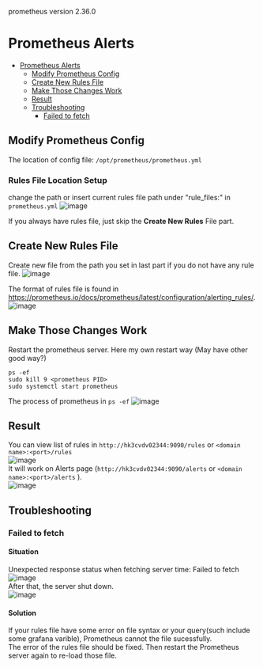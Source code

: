 prometheus version 2.36.0
# Prometheus Alerts
- [Prometheus Alerts](#prometheus-alerts)  
    - [Modify Prometheus Config](#modify-prometheusconfig)  
    - [Create New Rules File](#create-new-rules-file)  
    - [Make Those Changes Work](#make-those-changes-work)  
    - [Result](#result)  
    - [Troubleshooting](#troubleshooting)  
        - [Failed to fetch](#failed-to-fetch)  

## Modify Prometheus Config
The location of config file: `/opt/prometheus/prometheus.yml`  
### Rules File Location Setup
change the path or insert current rules file path under "rule_files:" in `prometheus.yml`
![image](https://user-images.githubusercontent.com/71573064/172993221-c038ac46-575c-4022-bd0e-0717380ee591.png)  
  
If you always have rules file, just skip the **Create New Rules** File part.  
## Create New Rules File
Create new file from the path you set in last part if you do not have any rule file.
![image](https://user-images.githubusercontent.com/71573064/172993570-85485087-0af0-44eb-b315-19926bae055d.png)  
  
The format of rules file is found in https://prometheus.io/docs/prometheus/latest/configuration/alerting_rules/.  
![image](https://user-images.githubusercontent.com/71573064/172993522-310f5959-3470-499f-b2cf-6d89c9386576.png)
  
## Make Those Changes Work
Restart the prometheus server.
Here my own restart way (May have other good way?)
```
ps -ef
sudo kill 9 <prometheus PID>
sudo systemctl start prometheus
```
The process of prometheus in `ps -ef`
![image](https://user-images.githubusercontent.com/71573064/172994194-a6b5eef8-44c4-4cd8-843a-5283a97c232d.png)

## Result
You can view list of rules in `http://hk3cvdv02344:9090/rules` or `<domain name>:<port>/rules`  
![image](https://user-images.githubusercontent.com/71573064/172992947-97ce7683-329c-488b-b446-55cd842c6acc.png)  
It will work on Alerts page (`http://hk3cvdv02344:9090/alerts` or `<domain name>:<port>/alerts` ).  
![image](https://user-images.githubusercontent.com/71573064/172994447-7317995c-4e65-4c05-96d7-86543420798a.png)  
  
## Troubleshooting
### Failed to fetch
#### Situation  
Unexpected response status when fetching server time: Failed to fetch  
![image](https://user-images.githubusercontent.com/71573064/172994040-073e037a-4571-466c-9cd5-25d6e42e7dea.png)  
After that, the server shut down.  
![image](https://user-images.githubusercontent.com/71573064/172994269-90b76add-0d24-4307-8160-48b188bc764f.png)  
#### Solution
If your rules file have some error on file syntax or your query(such include some grafana varible), Prometheus cannot the file sucessfully.  
The error of the rules file should be fixed. Then restart the Prometheus server again to re-load those file.  
